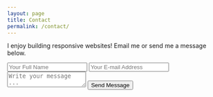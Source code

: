 ```yaml
---
layout: page
title: Contact
permalink: /contact/
---
```


I enjoy building responsive websites! Email me or send me a message below.

<form action="https://getsimpleform.com/messages?form_api_token=b81f4140864bc16d1465c5d176da14c7" method="post">
  <!-- the redirect_to is optional, the form will redirect to the referrer on submission -->
  <input type='hidden' name='redirect_to' value='http://saraguittarclark.github.io/thank-you/' />
  <input type='text' name='name' placeholder='Your Full Name' />
  <input type='email' name='email' placeholder='Your E-mail Address' />
  <textarea name='message' placeholder='Write your message ...'></textarea>
  <input type='submit' value='Send Message' />
</form>